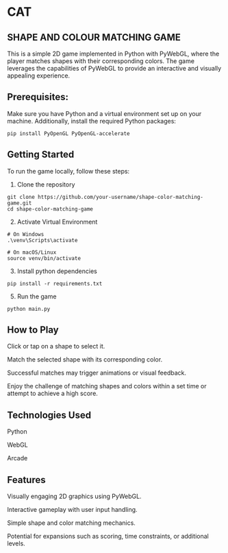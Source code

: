 # CAT 
## SHAPE AND COLOUR MATCHING GAME

This is a simple 2D game implemented in Python with PyWebGL, where the player matches shapes with their corresponding colors. The game leverages the capabilities of PyWebGL to provide an interactive and visually appealing experience.

## Prerequisites:

Make sure you have Python and a virtual environment set up on your machine. Additionally, install the required Python packages:
~~~
pip install PyOpenGL PyOpenGL-accelerate
~~~
## Getting Started
To run the game locally, follow these steps:
1. Clone the repository
~~~
git clone https://github.com/your-username/shape-color-matching-game.git
cd shape-color-matching-game
~~~
2. Activate Virtual Environment
~~~
# On Windows
.\venv\Scripts\activate

# On macOS/Linux
source venv/bin/activate
~~~
3. Install python dependencies
~~~
pip install -r requirements.txt
~~~
5. Run the game
~~~
python main.py
~~~

## How to Play
Click or tap on a shape to select it.

Match the selected shape with its corresponding color.

Successful matches may trigger animations or visual feedback.

Enjoy the challenge of matching shapes and colors within a set time or attempt to achieve a high score.
## Technologies Used
Python

WebGL

Arcade

## Features
Visually engaging 2D graphics using PyWebGL.

Interactive gameplay with user input handling.

Simple shape and color matching mechanics.

Potential for expansions such as scoring, time constraints, or additional levels.

